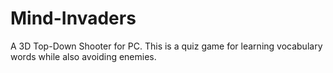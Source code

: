 # Mind-Invaders
A 3D Top-Down Shooter for PC. This is a quiz game for learning vocabulary words while also avoiding enemies.

